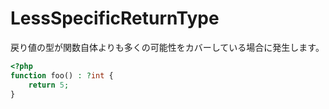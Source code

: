 # LessSpecificReturnType
戻り値の型が関数自体よりも多くの可能性をカバーしている場合に発生します。

```php
<?php
function foo() : ?int {
    return 5;
}
```

